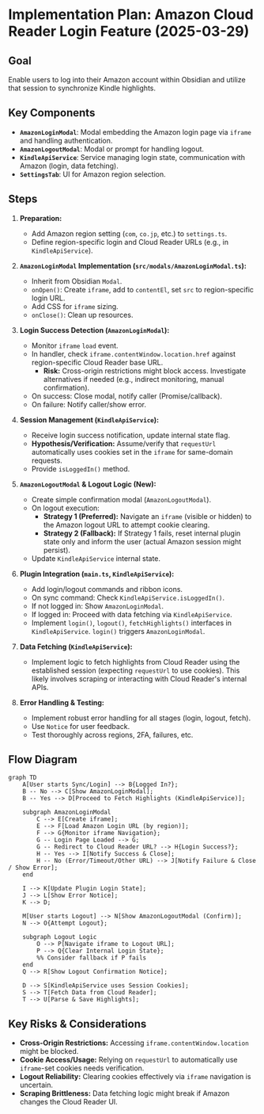 # Implementation Plan: Amazon Cloud Reader Login Feature (2025-03-29)

## Goal

Enable users to log into their Amazon account within Obsidian and utilize that session to synchronize Kindle highlights.

## Key Components

*   **`AmazonLoginModal`**: Modal embedding the Amazon login page via `iframe` and handling authentication.
*   **`AmazonLogoutModal`**: Modal or prompt for handling logout.
*   **`KindleApiService`**: Service managing login state, communication with Amazon (login, data fetching).
*   **`SettingsTab`**: UI for Amazon region selection.

## Steps

1.  **Preparation:**
    *   Add Amazon region setting (`com`, `co.jp`, etc.) to `settings.ts`.
    *   Define region-specific login and Cloud Reader URLs (e.g., in `KindleApiService`).

2.  **`AmazonLoginModal` Implementation (`src/modals/AmazonLoginModal.ts`):**
    *   Inherit from Obsidian `Modal`.
    *   `onOpen()`: Create `iframe`, add to `contentEl`, set `src` to region-specific login URL.
    *   Add CSS for `iframe` sizing.
    *   `onClose()`: Clean up resources.

3.  **Login Success Detection (`AmazonLoginModal`):**
    *   Monitor `iframe` `load` event.
    *   In handler, check `iframe.contentWindow.location.href` against region-specific Cloud Reader base URL.
        *   **Risk:** Cross-origin restrictions might block access. Investigate alternatives if needed (e.g., indirect monitoring, manual confirmation).
    *   On success: Close modal, notify caller (Promise/callback).
    *   On failure: Notify caller/show error.

4.  **Session Management (`KindleApiService`):**
    *   Receive login success notification, update internal state flag.
    *   **Hypothesis/Verification:** Assume/verify that `requestUrl` automatically uses cookies set in the `iframe` for same-domain requests.
    *   Provide `isLoggedIn()` method.

5.  **`AmazonLogoutModal` & Logout Logic (New):**
    *   Create simple confirmation modal (`AmazonLogoutModal`).
    *   On logout execution:
        *   **Strategy 1 (Preferred):** Navigate an `iframe` (visible or hidden) to the Amazon logout URL to attempt cookie clearing.
        *   **Strategy 2 (Fallback):** If Strategy 1 fails, reset internal plugin state only and inform the user (actual Amazon session might persist).
    *   Update `KindleApiService` internal state.

6.  **Plugin Integration (`main.ts`, `KindleApiService`):**
    *   Add login/logout commands and ribbon icons.
    *   On sync command: Check `KindleApiService.isLoggedIn()`.
    *   If not logged in: Show `AmazonLoginModal`.
    *   If logged in: Proceed with data fetching via `KindleApiService`.
    *   Implement `login()`, `logout()`, `fetchHighlights()` interfaces in `KindleApiService`. `login()` triggers `AmazonLoginModal`.

7.  **Data Fetching (`KindleApiService`):**
    *   Implement logic to fetch highlights from Cloud Reader using the established session (expecting `requestUrl` to use cookies). This likely involves scraping or interacting with Cloud Reader's internal APIs.

8.  **Error Handling & Testing:**
    *   Implement robust error handling for all stages (login, logout, fetch).
    *   Use `Notice` for user feedback.
    *   Test thoroughly across regions, 2FA, failures, etc.

## Flow Diagram

```mermaid
graph TD
    A[User starts Sync/Login] --> B{Logged In?};
    B -- No --> C[Show AmazonLoginModal];
    B -- Yes --> D[Proceed to Fetch Highlights (KindleApiService)];

    subgraph AmazonLoginModal
        C --> E[Create iframe];
        E --> F[Load Amazon Login URL (by region)];
        F --> G{Monitor iframe Navigation};
        G -- Login Page Loaded --> G;
        G -- Redirect to Cloud Reader URL? --> H{Login Success?};
        H -- Yes --> I[Notify Success & Close];
        H -- No (Error/Timeout/Other URL) --> J[Notify Failure & Close / Show Error];
    end

    I --> K[Update Plugin Login State];
    J --> L[Show Error Notice];
    K --> D;

    M[User starts Logout] --> N[Show AmazonLogoutModal (Confirm)];
    N --> O{Attempt Logout};

    subgraph Logout Logic
        O --> P[Navigate iframe to Logout URL];
        P --> Q{Clear Internal Login State};
        %% Consider fallback if P fails
    end
    Q --> R[Show Logout Confirmation Notice];

    D --> S[KindleApiService uses Session Cookies];
    S --> T[Fetch Data from Cloud Reader];
    T --> U[Parse & Save Highlights];
```

## Key Risks & Considerations

*   **Cross-Origin Restrictions:** Accessing `iframe.contentWindow.location` might be blocked.
*   **Cookie Access/Usage:** Relying on `requestUrl` to automatically use `iframe`-set cookies needs verification.
*   **Logout Reliability:** Clearing cookies effectively via `iframe` navigation is uncertain.
*   **Scraping Brittleness:** Data fetching logic might break if Amazon changes the Cloud Reader UI.
